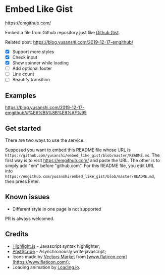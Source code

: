# Embed Like Gist

https://emgithub.com/

Embed a file from Github repository just like [Github Gist](https://gist.github.com/). 

Related post: https://blog.yusanshi.com/2019-12-17-emgithub/

- [x] Support more styles
- [x] Check input
- [x] Show spinner while loading
- [ ] Add optional footer
- [ ] Line count
- [ ] Beautify transition

## Examples

https://blog.yusanshi.com/2019-12-17-emgithub/#%E6%B5%8B%E8%AF%95


## Get started

There are two ways to use the service.

Supposed you want to embed this README file whose URL is `https://github.com/yusanshi/embed_like_gist/blob/master/README.md`. The first way is to visit https://emgithub.com/ and paste the URL. The other is to simply add "em" before "github.com". For this README file, you edit URL into `https://emgithub.com/yusanshi/embed_like_gist/blob/master/README.md`, then press Enter.


## Known issues

- Different style in one page is not supported

PR is always welcomed.

## Credits
- [Highlight.js](https://github.com/highlightjs/highlight.js/) - Javascript syntax highlighter;
- [PostScribe](https://github.com/krux/postscribe) - Asynchronously write javascript;
- Icons made by [Vectors Market](https://www.flaticon.com/authors/vectors-market) from [www.flaticon.com](https://www.flaticon.com/);
- Loading animation by [Loading.io](https://loading.io/).
